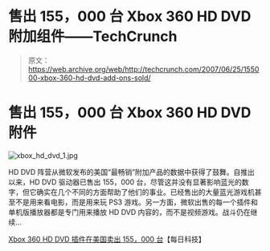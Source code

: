 # 售出 155，000 台 Xbox 360 HD DVD 附加组件——TechCrunch

> 原文：<https://web.archive.org/web/http://techcrunch.com/2007/06/25/155000-xbox-360-hd-dvd-add-ons-sold/>

# 售出 155，000 台 Xbox 360 HD DVD 附件

![xbox_hd_dvd_1.jpg](img/00dbcd02993d5dc1fda92ce9faa3a5b8.png)

HD DVD 阵营从微软发布的美国“最畅销”附加产品的数据中获得了鼓舞。自推出以来，HD DVD 驱动器已售出 155，000 台，尽管这并没有显著影响蓝光的数字，但它确实在几个不同的方面帮助了他们的事业。已经售出的大量蓝光游戏机甚至不是用来看电影，而是用来玩 PS3 游戏。另一方面，微软出售的每一个插件和单机版播放器都是专门用来播放 HD DVD 内容的，而不是视频游戏。战斗仍在继续…

[Xbox 360 HD DVD 插件在美国卖出 155，000 台](https://web.archive.org/web/20220120095939/http://www.dailytech.com/article.aspx?newsid=7795)【每日科技】